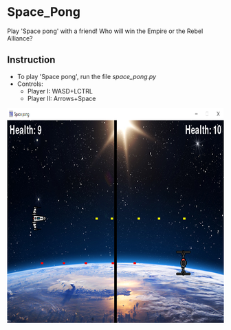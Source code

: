 # Space_Pong
Play 'Space pong' with a friend! Who will win the Empire or the Rebel Alliance?

## Instruction
- To play 'Space pong', run the file _space_pong.py_
- Controls: 
  - Player I: WASD+LCTRL
  - Player II: Arrows+Space

<p align="center">
  <img src="Screenshot_space_pong.png" height="500" alt="Space pong">
</p>
